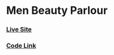 # Men Beauty Parlour

### [Live Site](https://men-beauty-parlour.web.app)

### [Code Link](https://github.com/yeasinbinali/men-beauty-server/)